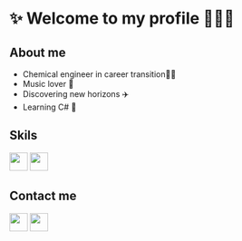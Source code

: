 # ✨ Welcome to my profile 🙋‍♀️✨

## About me

- Chemical engineer in career transition👩‍🔬
- Music lover 🎵
- Discovering new horizons ✈️
- Learning C# 🧠

## Skils 

<p align="left">
<img src="https://github.com/anafariasilveira/anafariasilveira/assets/139478174/eec9716f-267a-4ece-8397-50aa37e9e732" width="32" height="32" />
<img src="https://github.com/anafariasilveira/anafariasilveira/assets/139478174/f152b4f4-419e-42e0-a603-870fe605254b" width="32" height="32" />
</p>

## Contact me

<p align="left">
<a href="https://www.linkedin.com/in/anapaulacfaria/" target="_blank" rel="noreferrer"><img src="https://raw.githubusercontent.com/danielcranney/readme-generator/main/public/icons/socials/linkedin.svg" width="32" height="32" /></a>
<a href="mailto:anapcarvalhofaria@gmail.com" target="_blank" rel="noreferrer"><img src="https://github.com/anafariasilveira/anafariasilveira/assets/139478174/1c8ed88b-d16c-49d5-bb76-e6bdba291be2" width="32" height="32" /></a>
</p>
